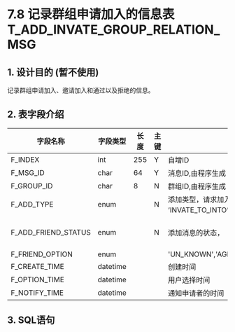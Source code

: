 # 7.8 记录群组申请加入的信息表 T_ADD_INVATE_GROUP_RELATION_MSG

## 1. 设计目的 (暂不使用)
记录群组申请加入、邀请加入和通过以及拒绝的信息。

## 2. 表字段介绍

| 字段名称            | 字段类型 | 长度 | 主键 | 注释                                                                | 备注                                                                                   |
| ------------------- | -------- | ---- | ---- | ------------------------------------------------------------------- | -------------------------------------------------------------------------------------- |
| F_INDEX             | int      | 255  | Y    | 自增ID                                                              |                                                                                        |
| F_MSG_ID            | char     | 64   | Y    | 消息ID,由程序生成                                                   |                                                                                        |
| F_GROUP_ID          | char     | 8    | N    | 群组ID,由程序生成                                                   |
| F_ADD_TYPE          | enum     |      | N    | 添加类型，请求加入‘REQUEST_TO_INTO',</br>‘INVATE_TO_INTO’，邀请加入 |
| F_ADD_FRIEND_STATUS | enum     |      | N    | 添加消息的状态，                                                    | 'UN_KNOWN','UN_READ','READ_UN_NOTIFY',</br> 'NOTIFY' 未读----->已读未通知------>已通知 |  |  |
| F_FRIEND_OPTION     | enum     |      |      | 'UN_KNOWN','AGREE_ADD','REFUSE_ADD'                                 |                                                                                        |  |
| F_CREATE_TIME       | datetime |      |      | 创建时间                                                            |
| F_OPTION_TIME       | datetime |      |      | 用户选择时间                                                        |
| F_NOTIFY_TIME       | datetime |      |      | 通知申请者的时间                                                    |

## 3. SQL语句
